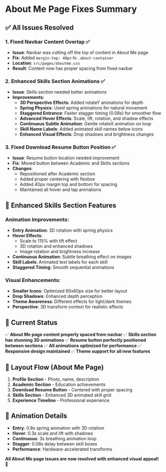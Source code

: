 # About Me Page Fixes Summary

## ✅ **All Issues Resolved**

### 1. **Fixed Navbar Content Overlap** ✅
- **Issue**: Navbar was cutting off the top of content in About Me page
- **Fix**: Added `margin-top: 40px` to `.about-container`
- **Location**: `src/pages/aboutme.css`
- **Result**: Content now has proper spacing from fixed navbar

### 2. **Enhanced Skills Section Animations** ✅
- **Issue**: Skills section needed better animations
- **Improvements**:
  - **3D Perspective Effects**: Added rotateY animations for depth
  - **Spring Physics**: Used spring animations for natural movement
  - **Staggered Entrance**: Faster stagger timing (0.08s) for smoother flow
  - **Advanced Hover Effects**: Scale, lift, rotation, and shadow effects
  - **Continuous Subtle Animation**: Gentle rotateX animation on loop
  - **Skill Name Labels**: Added animated skill names below icons
  - **Enhanced Visual Effects**: Drop shadows and brightness changes

### 3. **Fixed Download Resume Button Position** ✅
- **Issue**: Resume button location needed improvement
- **Fix**: Moved button between Academic and Skills sections
- **Changes**:
  - Repositioned after Academic section
  - Added proper centering with flexbox
  - Added 40px margin top and bottom for spacing
  - Maintained all hover and tap animations

## 🎨 **Enhanced Skills Section Features**

### **Animation Improvements**:
- **Entry Animation**: 3D rotation with spring physics
- **Hover Effects**: 
  - Scale to 115% with lift effect
  - 3D rotation and enhanced shadows
  - Image rotation and brightness increase
- **Continuous Animation**: Subtle breathing effect on images
- **Skill Labels**: Animated text labels for each skill
- **Staggered Timing**: Smooth sequential animations

### **Visual Enhancements**:
- **Smaller Icons**: Optimized 60x60px size for better layout
- **Drop Shadows**: Enhanced depth perception
- **Theme Awareness**: Different effects for light/dark themes
- **Perspective**: 3D transform context for realistic effects

## 🚀 **Current Status**

✅ **About Me page content properly spaced from navbar**
✅ **Skills section has stunning 3D animations**
✅ **Resume button perfectly positioned between sections**
✅ **All animations optimized for performance**
✅ **Responsive design maintained**
✅ **Theme support for all new features**

## 📱 **Layout Flow (About Me Page)**

1. **Profile Section** - Photo, name, description
2. **Academic Section** - Education achievements
3. **Download Resume Button** - Centered with proper spacing
4. **Skills Section** - Enhanced 3D animated skill grid
5. **Experience Timeline** - Professional experience

## 🎯 **Animation Details**

- **Entry**: 0.8s spring animation with 3D rotation
- **Hover**: 0.3s scale and lift with shadows
- **Continuous**: 3s breathing animation loop
- **Stagger**: 0.08s delay between skill boxes
- **Performance**: Hardware-accelerated transforms

**All About Me page issues are now resolved with enhanced visual appeal!** 🎉
